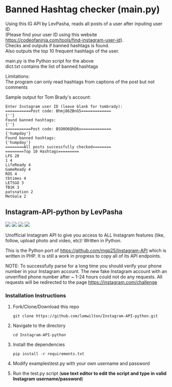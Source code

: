 # Banned Hashtag checker (main.py)
Using this IG API by LevPasha, reads all posts of a user after inputing user ID  
(Please find your user ID using this website https://codeofaninja.com/tools/find-instagram-user-id).  
Checks and outputs if banned hashtags is found.  
Also outputs the top 10 frequent hashtags of the user.  

main.py is the Python script for the above  
dict.txt contains the list of banned hashtags

Limitations:  
The program can only read hashtags from captions of the post but not comments

Sample output for Tom Brady's account:
```
Enter Instagram user ID (leave blank for tombrady): 
===========Post code: Bhmj86ZBnG5=============
{''}
Found banned hashtags:
{''}
===========Post code: BSO0O6QhD6v=============
{'humpday'}
Found banned hashtags:
{'humpday'}
========All posts successfully checked========
========Top 10 Hashtags=========
LFG 20
1 4
LifeReady 4
GameReady 4
ROS 4
tbtimes 4
LETSGO 3
TB1K 3
patsnation 2
MetGala 2
```

## Instagram-API-python by LevPasha
<a href="https://www.paypal.com/cgi-bin/webscr?cmd=_donations&business=7BMM6JGE73322&lc=US&item_name=GitHub%20donation&currency_code=USD&bn=PP%2dDonationsBF%3abtn_donate_SM%2egif%3aNonHosted" title="Support project"><img src="https://img.shields.io/badge/Support%20project-paypal-brightgreen.svg"></a>
<a href="https://github.com/LevPasha/Instagram-bot-cs" title="Instagram C# bot"><img src="https://img.shields.io/badge/C%23%20InstaBot-v1.0-blue.svg"></a>
<a href="https://github.com/LevPasha/instabot.py" title="python InstaBot"><img src="https://img.shields.io/badge/python%20InstaBot-v1.0.1-blue.svg"></a>
<a href="http://isdb.pw" title="Instagram stories data base"><img src="https://img.shields.io/badge/ISDB.pw-free-purple.svg"></a>

Unofficial Instagram API to give you access to ALL Instagram features (like, follow, upload photo and video, etc)! Written in Python.

This is the Python port of https://github.com/mgp25/Instagram-API which is written in PHP.
It is still a work in progress to copy all of its API endpoints.

NOTE: To successfully parse for a long time you should verify your phone number in your Instagram account. 
The new fake Instagram account with an unverified phone number after ~ 1-24 hours could not do any requests. All requests will be redirected to the page https://instagram.com/challenge

### Installation Instructions

1. Fork/Clone/Download this repo

    `git clone https://github.com/lamwilton/Instagram-API-python.git`


2. Navigate to the directory

    `cd Instagram-API-python`


3. Install the dependencies

    `pip install -r requirements.txt`


4. Modify examples\test.py with your own username and password


5. Run the test.py script (**use text editor to edit the script and type in valid Instagram username/password**)

